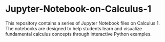 # Jupyter-Notebook-on-Calculus-1
This repository contains a series of Jupyter Notebook files on Calculus 1. The notebooks are designed to help students learn and visualize fundamental calculus concepts through interactive Python examples.
